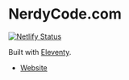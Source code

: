 # NerdyCode.com

[![Netlify Status](https://api.netlify.com/api/v1/badges/4584f427-8004-4053-943c-d4ea12b6870c/deploy-status)](https://app.netlify.com/sites/hopeful-rosalind-0e6939/deploys)

Built with [Eleventy](https://github.com/11ty/eleventy).

- [Website](https://www.nerdycode.com/)
